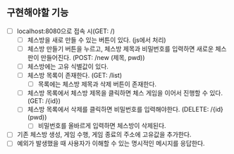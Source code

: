 ## 구현해야할 기능

- [ ] localhost:8080으로 접속 시(GET: /)
  - [ ] 체스방을 새로 만들 수 있는 버튼이 있다. (js에서 처리)
  - [ ] 체스방 만들기 버튼을 누르고, 체스방 제목과 비밀번호를 입력하면 새로운 체스판이 만들어진다. (POST: /new (제목, pwd))
  - [ ] 체스방에는 고유 식별값이 있다.
  - [ ] 체스방 목록이 존재한다. (GET: /list)
      - [ ] 목록에는 체스방 제목과 삭제 버튼이 존재한다.
  - [ ] 체스방 목록에서 체스방 제목을 클릭하면 체스 게임을 이어서 진행할 수 있다. (GET: /{id})
  - [ ] 체스방 목록에서 삭제를 클릭하면 비밀번호를 입력해야한다. (DELETE: /{id} (pwd))
      - [ ] 비밀번호를 올바르게 입력하면 체스방이 삭제된다.
- [ ] 기존 체스방 생성, 게임 수행, 게임 종료의 주소에 고유값을 추가한다.  
- [ ] 예외가 발생했을 때 사용자가 이해할 수 있는 명시적인 메시지를 응답한다.    